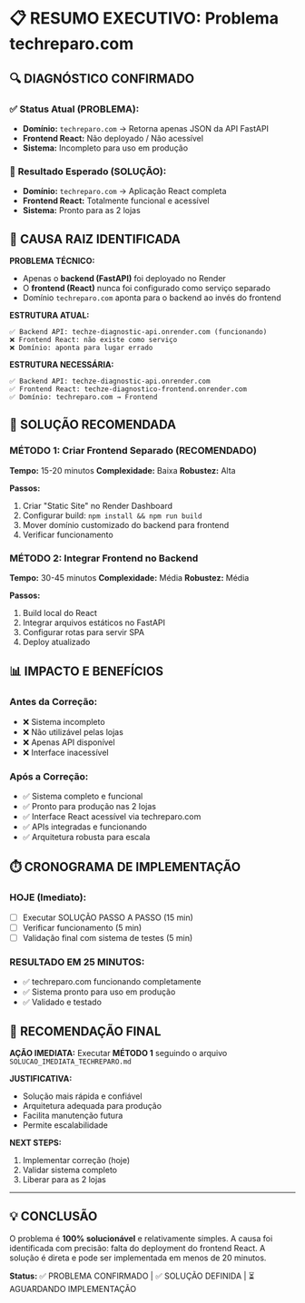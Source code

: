 # 📋 RESUMO EXECUTIVO: Problema techreparo.com

## 🔍 DIAGNÓSTICO CONFIRMADO

### ✅ **Status Atual (PROBLEMA):**
- **Domínio:** `techreparo.com` → Retorna apenas JSON da API FastAPI
- **Frontend React:** Não deployado / Não acessível
- **Sistema:** Incompleto para uso em produção

### 🎯 **Resultado Esperado (SOLUÇÃO):**
- **Domínio:** `techreparo.com` → Aplicação React completa
- **Frontend React:** Totalmente funcional e acessível
- **Sistema:** Pronto para as 2 lojas

## 🔧 CAUSA RAIZ IDENTIFICADA

**PROBLEMA TÉCNICO:**
- Apenas o **backend (FastAPI)** foi deployado no Render
- O **frontend (React)** nunca foi configurado como serviço separado
- Domínio `techreparo.com` aponta para o backend ao invés do frontend

**ESTRUTURA ATUAL:**
```
✅ Backend API: techze-diagnostic-api.onrender.com (funcionando)
❌ Frontend React: não existe como serviço
❌ Domínio: aponta para lugar errado
```

**ESTRUTURA NECESSÁRIA:**
```
✅ Backend API: techze-diagnostic-api.onrender.com
✅ Frontend React: techze-diagnostico-frontend.onrender.com
✅ Domínio: techreparo.com → Frontend
```

## 🚀 SOLUÇÃO RECOMENDADA

### **MÉTODO 1: Criar Frontend Separado (RECOMENDADO)**
**Tempo:** 15-20 minutos
**Complexidade:** Baixa
**Robustez:** Alta

**Passos:**
1. Criar "Static Site" no Render Dashboard
2. Configurar build: `npm install && npm run build`
3. Mover domínio customizado do backend para frontend
4. Verificar funcionamento

### **MÉTODO 2: Integrar Frontend no Backend**
**Tempo:** 30-45 minutos
**Complexidade:** Média
**Robustez:** Média

**Passos:**
1. Build local do React
2. Integrar arquivos estáticos no FastAPI
3. Configurar rotas para servir SPA
4. Deploy atualizado

## 📊 IMPACTO E BENEFÍCIOS

### **Antes da Correção:**
- ❌ Sistema incompleto
- ❌ Não utilizável pelas lojas
- ❌ Apenas API disponível
- ❌ Interface inacessível

### **Após a Correção:**
- ✅ Sistema completo e funcional
- ✅ Pronto para produção nas 2 lojas
- ✅ Interface React acessível via techreparo.com
- ✅ APIs integradas e funcionando
- ✅ Arquitetura robusta para escala

## ⏱️ CRONOGRAMA DE IMPLEMENTAÇÃO

### **HOJE (Imediato):**
- [ ] Executar SOLUÇÃO PASSO A PASSO (15 min)
- [ ] Verificar funcionamento (5 min)
- [ ] Validação final com sistema de testes (5 min)

### **RESULTADO EM 25 MINUTOS:**
- ✅ techreparo.com funcionando completamente
- ✅ Sistema pronto para uso em produção
- ✅ Validado e testado

## 🎯 RECOMENDAÇÃO FINAL

**AÇÃO IMEDIATA:** Executar **MÉTODO 1** seguindo o arquivo `SOLUCAO_IMEDIATA_TECHREPARO.md`

**JUSTIFICATIVA:**
- Solução mais rápida e confiável
- Arquitetura adequada para produção
- Facilita manutenção futura
- Permite escalabilidade

**NEXT STEPS:**
1. Implementar correção (hoje)
2. Validar sistema completo
3. Liberar para as 2 lojas

---

## 💡 CONCLUSÃO

O problema é **100% solucionável** e relativamente simples. A causa foi identificada com precisão: falta do deployment do frontend React. A solução é direta e pode ser implementada em menos de 20 minutos.

**Status:** ✅ PROBLEMA CONFIRMADO | ✅ SOLUÇÃO DEFINIDA | ⏳ AGUARDANDO IMPLEMENTAÇÃO 